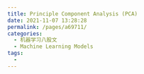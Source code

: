 ```yaml
---
title: Principle Component Analysis (PCA)
date: 2021-11-07 13:28:28
permalink: /pages/a69711/
categories:
  - 机器学习八股文
  - Machine Learning Models
tags:
  - 
---
```

